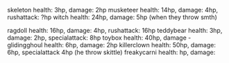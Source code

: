skeleton health: 3hp, damage: 2hp
musketeer health: 14hp, damage: 4hp, rushattack: ?hp
witch health: 24hp, damage: 5hp (when they throw smth)

ragdoll health: 16hp, damage: 4hp, rushattack: 16hp
teddybear health: 3hp, damage: 2hp, specialattack: 8hp
toybox health: 40hp, damage -
glidingghoul health: 6hp, damage: 2hp
killerclown health: 50hp, damage: 6hp, specialattack 4hp (he throw skittle)
freakycarni health: hp, damage: 
